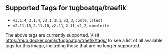 ## Supported Tags for tugboatqa/traefik

* `v3.1.4`, `3.1.4`, `v3.1`, `3.1`, `v3`, `3`, `comte`, `latest`
* `v2.11.10`, `2.11.10`, `v2.11`, `2.11`, `v2`, `2`, `mimolette`

The above tags are currently supported. Visit https://hub.docker.com/r/tugboatqa/traefik/tags/ to see a list of all available tags for this image, including those that are no longer supported.

